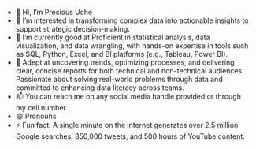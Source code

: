 - 👋 Hi, I’m Precious Uche
- 👀 I’m interested in transforming complex data into actionable insights to support strategic decision-making.
- 🌱 I’m currently good at Proficient in statistical analysis, data visualization, and data wrangling, with hands-on expertise in tools such as SQL, Python, Excel, and BI platforms (e.g., Tableau, Power BI).
- 💞️ Adept at uncovering trends, optimizing processes, and delivering clear, concise reports for both technical and non-technical audiences. Passionate about solving real-world problems through data and committed to enhancing data literacy across teams.
- 📫 You can reach me on any social media handle provided or through my cell number 
- 😄 Pronouns
- ⚡ Fun fact: A single minute on the internet generates over 2.5 million Google searches, 350,000 tweets, and 500 hours of YouTube content.

<!---
keptsimplee/keptsimplee is a ✨ special ✨ repository because its `README.md` (this file) appears on your GitHub profile.
You can click the Preview link to take a look at your changes.
--->
